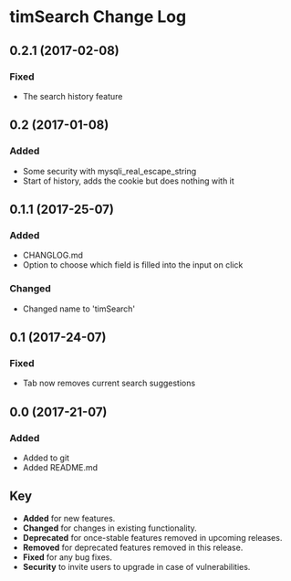 # timSearch Change Log

## 0.2.1 (2017-02-08)
### Fixed
- The search history feature

## 0.2 (2017-01-08)
### Added
- Some security with mysqli_real_escape_string
- Start of history, adds the cookie but does nothing with it

## 0.1.1 (2017-25-07)
### Added 
- CHANGLOG.md
- Option to choose which field is filled into the input on click

 ### Changed
- Changed name to 'timSearch'

## 0.1 (2017-24-07)
### Fixed
- Tab now removes current search suggestions


## 0.0 (2017-21-07)
### Added
- Added to git
- Added README.md

## Key
- __Added__ for new features.
- __Changed__ for changes in existing functionality.
- __Deprecated__ for once-stable features removed in upcoming releases.
- __Removed__ for deprecated features removed in this release.
- __Fixed__ for any bug fixes.
- __Security__ to invite users to upgrade in case of vulnerabilities.
